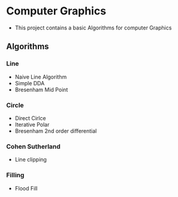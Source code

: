 # Computer Graphics

- This project contains a basic Algorithms for computer Graphics

## Algorithms

### Line

- Naive Line Algorithm
- Simple DDA
- Bresenham Mid Point


### Circle

- Direct Cirlce
- Iterative Polar
- Bresenham 2nd order differential

### Cohen Sutherland

- Line clipping

### Filling

- Flood Fill
